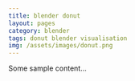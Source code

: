 ```yaml
---
title: blender donut
layout: pages
category: blender 
tags: donut blender visualisation
img: /assets/images/donut.png
---
```


Some sample content...